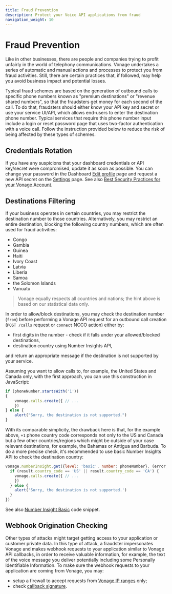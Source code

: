 ```yaml
---
title: Fraud Prevention
description: Protect your Voice API applications from fraud
navigation_weight: 10
---
```


# Fraud Prevention

Like in other businesses, there are people and companies trying to profit unfairly in the world of telephony communications. Vonage undertakes a series of automatic and manual actions and processes to protect you from fraud activities. Still, there are certain practices that, if followed, may help you avoid business impact and potential losses.

Typical fraud schemes are based on the generation of outbound calls to specific phone numbers known as "premium destinations" or "revenue shared numbers", so that the fraudsters get money for each second of the call. To do that, fraudsters should either know your API key and secret or use your service UI/API, which allows end-users to enter the destination phone number. Typical services that require this phone number input include a login or reset password page that uses two-factor authentication with a voice call. Follow the instruction provided below to reduce the risk of being affected by these types of schemes.

## Credentials Rotation

If you have any suspicions that your dashboard credentials or API key/secret were compromised, update it as soon as possible. You can change your password in the Dashboard [Edit profile](https://dashboard.nexmo.com/edit-profile) page and request a new API secret on the [Settings](https://dashboard.nexmo.com/settings) page. See also [Best Security Practices for your Vonage Account](https://help.nexmo.com/hc/en-us/articles/115014939548).

## Destinations Filtering

If your business operates in certain countries, you may restrict the destination number to those countries. Alternatively, you may restrict an entire destination, blocking the following country numbers, which are often used for fraud activities:

* Congo
* Gambia
* Guinea
* Haiti
* Ivory Coast
* Latvia
* Liberia
* Samoa
* the Solomon Islands
* Vanuatu

> Vonage equally respects all countries and nations; the hint above is based on our statistical data only.

In order to allow/block destinations, you may check the destination number (`from`) before performing a Vonage API request for an outbound call creation (`POST /calls` request or `connect` NCCO action) either by:

* first digits in the number - check if it falls under your allowed/blocked destinations,
* destination country using Number Insights API,

and return an appropriate message if the destination is not supported by your service.

Assuming you want to allow calls to, for example, the United States and Canada only, with the first approach, you can use this construction in JavaScript:

```js
if (phoneNumber.startsWith('1'))
{
    vonage.calls.create({ // ...
    })
} else {
    alert("Sorry, the destination is not supported.")
}
```

With its comparable simplicity, the drawback here is that, for the example above, `+1` phone country code corresponds not only to the US and Canada but a few other countries/regions which might be outside of your case relevant destinations, for example, the Bahamas or Antigua and Barbuda. To do a more precise check, it's recommended to use basic Number Insights API to check the destination country:

```js
vonage.numberInsight.get({level: 'basic', number: phoneNumber}, (error, result) => {
  if (result.country_code == 'US' || result.country_code == 'CA') {
    vonage.calls.create({ // ...
    })
  } else {
    alert('Sorry, the destination is not supported.')
  }
})

```

See also [Number Insight Basic](/number-insight/code-snippets/number-insight-basic) code snippet.

## Webhook Origination Checking

Other types of attacks might target getting access to your application or customer private data. In this type of attack, a fraudster impersonates Vonage and makes webhook requests to your application similar to Vonage API callbacks, in order to receive valuable information, for example, the text of the voice message you deliver potentially including some Personally Identifiable Information. To make sure the webhook requests to your application are coming from Vonage, you may:

* setup a firewall to accept requests from [Vonage IP ranges](https://help.nexmo.com/hc/en-us/articles/115004859247-Which-IP-addresses-should-I-whitelist-in-order-to-receive-voice-traffic-from-Nexmo-) only;
* check [callback signature](/voice/voice-api/guides/signed-webhooks).

